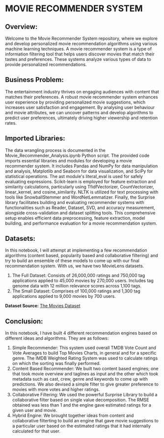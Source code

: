 # MOVIE RECOMMENDER SYSTEM

## Overview:

Welcome to the Movie Recommender System repository, where we explore and develop personalized movie recommendation algorithms using various machine learning techniques. A movie recommender system is a type of information filtering tool that helps users discover movies that match their tastes and preferences. These systems analyze various types of data to provide personalized recommendations.

## Business Problem:

The entertainment industry thrives on engaging audiences with content that matches their preferences. A robust movie recommender system enhances user experience by providing personalized movie suggestions, which increases user satisfaction and engagement. By analysing user behaviour and movie attributes, we can uncover patterns and develop algorithms to predict user preferences, ultimately driving higher viewership and retention rates.

## Imported Libraries:

The data wrangling process is documented in the Movie_Recommender_Analysis.ipynb Python script. The provided code imports essential libraries and modules for developing a movie recommender system. It includes Pandas and NumPy for data manipulation and analysis, Matplotlib and Seaborn for data visualization, and SciPy for statistical operations. The ast module's literal_eval is used for safely evaluating expressions. Scikit-learn is employed for feature extraction and similarity calculations, particularly using TfidfVectorizer, CountVectorizer, linear_kernel, and cosine_similarity. NLTK is utilized for text processing with tools like SnowballStemmer and WordNetLemmatizer. Finally, the Surprise library facilitates building and evaluating recommender systems with functionalities such as Reader, Dataset, SVD, and accuracy measurement, alongside cross-validation and dataset splitting tools. This comprehensive setup enables efficient data preprocessing, feature extraction, model building, and performance evaluation for a movie recommendation system.

## Datasets:

In this notebook, I will attempt at implementing a few recommendation algorithms (content based, popularity based and collaborative filtering) and try to build an ensemble of these models to come up with our final recommendation system. With us, we have two MovieLens datasets.

1.  The Full Dataset: Consists of 26,000,000 ratings and 750,000 tag applications applied to 45,000 movies by 270,000 users. Includes tag genome data with 12 million relevance scores across 1,100 tags.
2.  The Small Dataset: Comprises of 100,000 ratings and 1,300 tag applications applied to 9,000 movies by 700 users.

**Dataset Source:** [The Movies Dataset](https://www.kaggle.com/datasets/rounakbanik/the-movies-dataset)

## Conclusion:

In this notebook, I have built 4 different recommendation engines based on different ideas and algorithms. They are as follows:
1.	Simple Recommender: This system used overall TMDB Vote Count and Vote Averages to build Top Movies Charts, in general and for a specific genre. The IMDB Weighted Rating System was used to calculate ratings on which the sorting was finally performed.
2.	Content Based Recommender: We built two content based engines; one that took movie overview and taglines as input and the other which took metadata such as cast, crew, genre and keywords to come up with predictions. We also devised a simple filter to give greater preference to movies with more votes and higher ratings.
3.	Collaborative Filtering: We used the powerful Surprise Library to build a collaborative filter based on single value decomposition. The RMSE obtained was less than 1 and the engine gave estimated ratings for a given user and movie.
4.	Hybrid Engine: We brought together ideas from content and collaborative filterting to build an engine that gave movie suggestions to a particular user based on the estimated ratings that it had internally calculated for that user.



